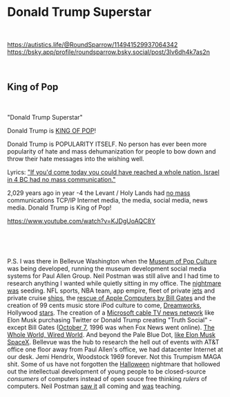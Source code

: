 # Donald Trump Superstar

&nbsp;

https://autistics.life/@RoundSparrow/114941529937064342  
https://bsky.app/profile/roundsparrow.bsky.social/post/3lv6dh4k7as2n   

&nbsp;

## King of Pop

&nbsp;

"Donald Trump Superstar"

Donald Trump is [KING OF POP](https://www.michaeljackson.com/news/why-michael-jackson-is-known-as-the-king-of-pop/)!

Donald Trump is POPULARITY ITSELF. No person has ever been more popularity of hate and mass dehumanization for people to bow down and throw their hate messages into the wishing well.

Lyrics:
["If you'd come today you could have reached a whole nation.
Israel in 4 BC had no mass communication."](https://www.youtube.com/watch?v=KJDgUoAQC8Y
)

2,029 years ago in year -4 the Levant / Holy Lands had [no mass](https://en.wikipedia.org/wiki/The_Gutenberg_Galaxy) communications TCP/IP Internet media, the media, social media, news media. Donald Trump is King of Pop!

https://www.youtube.com/watch?v=KJDgUoAQC8Y

&nbsp;

&nbsp;

P.S. I was there in Bellevue Washington when the [Museum of Pop Culture](https://www.youtube.com/watch?v=NmQr3rsC-vk) was being developed, running the museum development social media systems for Paul Allen Group. Neil Postman was still alive and I had time to research anything I wanted while quietly sitting in my office. The [nightmare was](https://www.youtube.com/watch?v=cfm4L0TGDrw&t=173s) seeding. NFL sports, NBA team, app empire, fleet of private [jets](https://www.scmp.com/magazines/style/entertainment/article/3269337/donald-trumps-private-jet-really-crappy-and-dilapidated-former-presidents-plane-dubbed-trump-force) and private cruise [ships](https://en.wikipedia.org/wiki/Octopus_(yacht)), the [rescue of Apple Computers by Bill Gates](https://www.cnbc.com/2017/08/29/steve-jobs-and-bill-gates-what-happened-when-microsoft-saved-apple.html) and the creation of 99 cents music store iPod culture to come, [Dreamworks](https://www.latimes.com/archives/la-xpm-2007-aug-07-fi-dreamworks7-story.html), Hollywood [stars](https://www.businessinsider.com/paul-allen-cannes-yacht-party-2015-5). The creation of a [Microsoft cable TV news network](https://www.eweek.com/cloud/why-microsoft-s-16-year-experiment-with-msnbc.com-ended/) like Elon Musk purchasing Twitter or Donald Trump creating "Truth Social" - except Bill Gates ([October 7](https://thehill.com/opinion/international/4296326-hamass-oct-7-birthday-gift-to-putin/), 1996 was when Fox News went online). [The Whole World, Wired World](https://www.latimes.com/archives/la-xpm-1995-05-07-tm-63445-story.html). And beyond the Pale Blue Dot, [like Elon Musk SpaceX](https://www.newyorker.com/news/postscript/paul-allen-the-quiet-space-baron). Bellevue was the hub to research the hell out of events with AT&T office one floor away from Paul Allen's office, we had datacenter Internet at our desk. Jemi Hendrix, Woodstock 1969 forever. Not this Trumpism MAGA shit. Some of us have not forgotten the [Halloween](https://en.wikipedia.org/wiki/Halloween_documents) nightmare that hollowed out the intellectual development of young people to be closed-source *consumers* of computers instead of open souce free thinking *rulers* of computers. Neil Postman [saw it](https://www.northjersey.com/story/opinion/columnists/2024/03/27/us-politics-2024-predicted-media-expert-neil-postman/73022583007/) all coming and [was](https://www.youtube.com/watch?v=hlrv7DIHllE) teaching.

